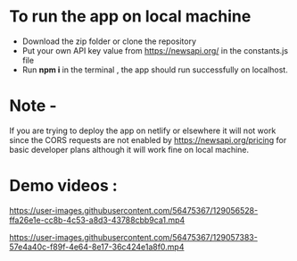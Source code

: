 # To run the app on local machine 

- Download the zip folder or clone the repository
- Put your own API key value from <https://newsapi.org/> in the constants.js file
- Run **npm i** in the terminal  , the app should run successfully on localhost.

# Note -  

If you are trying to deploy the app on netlify or elsewhere it will not work since the CORS requests are not enabled by <https://newsapi.org/pricing> for basic developer plans although it will work fine on local machine.

# Demo videos : 


https://user-images.githubusercontent.com/56475367/129056528-ffa26e1e-cc8b-4c53-a8d3-43788cbb9ca1.mp4



https://user-images.githubusercontent.com/56475367/129057383-57e4a40c-f89f-4e64-8e17-36c424e1a8f0.mp4








